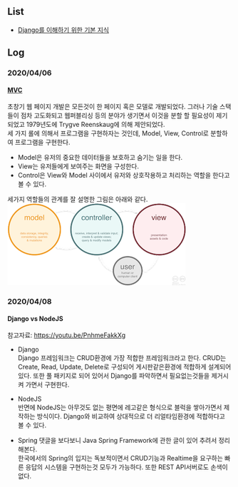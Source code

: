  ## List
* [Django를 이해하기 위한 기본 지식]()

## Log
### 2020/04/06
#### [MVC](https://www.essenceandartifact.com/2012/12/the-essence-of-mvc.html)
초창기 웹 페이지 개발은 모든것이 한 페이지 혹은 모델로 개발되었다.
그러나 기술 스택들이 점차 고도화되고 웹퍼블리싱 등의 분야가 생기면서 이것을 분할 할 필요성이 제기되었고 1979년도에 Trygve Reenskaug에 의해 제안되었다.  
세 가지 롤에 의해서 프로그램을 구현하자는 것인데, Model, View, Control로 분할하여 프로그램을 구현한다.  
* Model은 유저의 중요한 데이터들을 보호하고 숨기는 일을 한다.  
* View는 유저들에게 보여주는 화면을 구성한다.  
* Control은 View와 Model 사이에서 유저와 상호작용하고 처리하는 역할을 한다고 볼 수 있다.    

세가지 역할들의 관계를 잘 설명한 그림은 아래와 같다.
![MVC Roles](img/mvc_role_diagram.png)  

### 2020/04/08
#### Django vs NodeJS
참고자료: <https://youtu.be/PnhmeFakkXg>  
* Django  
    Django 프레임워크는 CRUD환경에 가장 적합한 프레임워크라고 한다.
    CRUD는 Create, Read, Update, Delete로 구성되어 게시판같은환경에 적합하게 설계되어 있다.
    또한 풀 패키지로 되어 있어서 Django를 파악하면서 필요없는것들을 제거시켜 가면서 구현한다.
    
* NodeJS  
    반면에 NodeJS는 아무것도 없는 평면에 레고같은 형식으로 블럭을 쌓아가면서 제작하는 방식이다.
    Django와 비교하여 상대적으로 더 리얼타임환경에 적합하다고 볼 수 있다.
    
* Spring
    댓글을 보다보니 Java Spring Framework에 관한 글이 있어 추려서 정리해본다.  
    한국에서의 Spring의 입지는 독보적이면서 CRUD기능과 Realtime을 요구하는 빠른 응답의 시스템을 구현하는것 모두가 가능하다.
    또한 REST API서버로도 손색이 없다.
